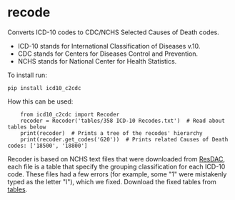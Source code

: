 # recode

Converts ICD-10 codes to CDC/NCHS Selected Causes of Death codes. 

* ICD-10 stands for International Classification of Diseases v.10.
* CDC stands for Centers for Diseases Control and Prevention.
* NCHS stands for National Center for Health Statistics.

To install run:
```
pip install icd10_c2cdc
```

How this can be used:
```
    from icd10_c2cdc import Recoder
    recoder = Recoder('tables/358 ICD-10 Recodes.txt')  # Read about tables below
    print(recoder)  # Prints a tree of the recodes' hierarchy
    print(recoder.get_codes('G20'))  # Prints related Causes of Death codes: ['18500', '18800']
```

Recoder is based on NCHS text files that were downloaded from [ResDAC](https://www.resdac.org/search-data-variables?name=icd-10%20cause%20of%20death%20recodes), each file is a table that specify the grouping classification for each ICD-10 code. 
These files had a few errors (for example, some "1" were mistakenly typed as the letter "l"), which we fixed.
Download the fixed tables from [tables](https://github.com/gadkeidar/recode/tree/master/tables).   
